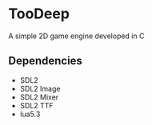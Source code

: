 # TooDeep
A simple 2D game engine developed in C

## Dependencies

* SDL2
* SDL2 Image
* SDL2 Mixer
* SDL2 TTF
* lua5.3
